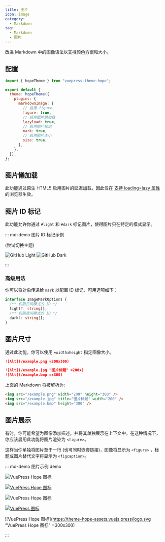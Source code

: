 ```yaml
---
title: 图片
icon: image
category:
  - Markdown
tag:
  - Markdown
  - 图片
---
```


改进 Markdown 中的图像语法以支持颜色方案和大小。

<!-- more -->

## 配置

```js {8,10,12,14} title=".vuepress/config.js"
import { hopeTheme } from "vuepress-theme-hope";

export default {
  theme: hopeTheme({
    plugins: {
      markdownImage: {
        // 启用 figure
        figure: true,
        // 启用图片懒加载
        lazyload: true,
        // 启用图片标记
        mark: true,
        // 启用图片大小
        size: true,
      },
    },
  }),
};
```

## 图片懒加载

此功能通过原生 HTML5 启用图片的延迟加载，因此仅在 [支持 loading=lazy 属性](https://caniuse.com/loading-lazy-attr) 的浏览器生效。

## 图片 ID 标记

此功能允许你通过 `#light` 和 `#dark` 标记图片，使得图片只在特定的模式显示。

::: md-demo 图片 ID 标记示例

<ColorModeSwitch /> (尝试切换主题)

![GitHub Light](/assets/image/github-light.svg#dark)
![GitHub Dark](/assets/image/github-dark.svg#light)

:::

### 高级用法

你可以将对象传递给 `mark` 以配置 ID 标记，可用选项如下：

```ts
interface ImageMarkOptions {
  /** 仅限日间模式的 ID */
  light?: string[];
  /** 仅限夜间模式的 ID */
  dark?: string[];
}
```

## 图片尺寸

通过此功能，你可以使用 `=widthxheight` 指定图像大小。

```md
![Alt](/example.png =200x300)

![Alt](/example.jpg "图片标题" =200x)
![Alt](/example.bmp =x300)
```

上面的 Markdown 将被解析为:

```html
<img src="/example.png" width="200" height="300" />
<img src="/example.jpg" title="图片标题" width="200" />
<img src="/example.bmp" height="300" />
```

## 图片展示

有时，你可能希望为图像添加描述，并将其单独展示在上下文中，在这种情况下，你应该启用此功能将图片渲染为 `<figure>`。

这样当你单独将图片至于一行 (也可同时嵌套链接)，图像将显示为 `<figure>` ，标题或图片替代文字将显示为 `<figcaption>`。

<!-- markdownlint-disable MD034 -->

::: md-demo 图片示例 demo

![VuePress Hope 图标](/favicon.ico)

[![VuePress Hope 图标](/favicon.ico)](https://theme-hope.vuejs.press/)

![VuePress Hope 图标](/favicon.ico "VuePress Hope 图标")

[![VuePress 图标](/favicon.ico "VuePress Hope 图标")](https://theme-hope.vuejs.press/)

![VuePress Hope 图标](https://theme-hope-assets.vuejs.press/logo.svg "VuePress Hope 图标" =300x300)

:::

<!-- markdownlint-enable MD034 -->

<script setup lang="ts">
import ColorModeSwitch from "@theme-hope/modules/outlook/components/ColorModeSwitch";
</script>
